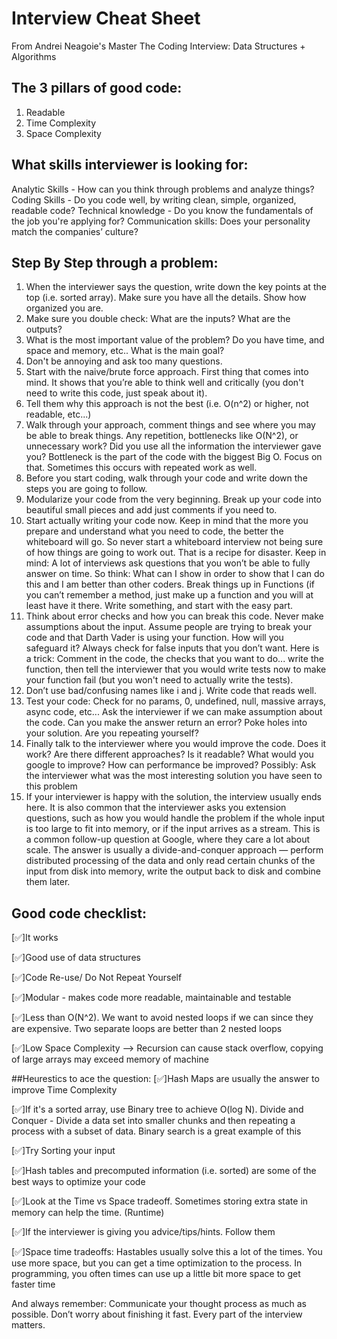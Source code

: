 # Interview Cheat Sheet 

From Andrei Neagoie's Master The Coding Interview: Data Structures + Algorithms 

## The 3 pillars of good code: 
1. Readable
2. Time Complexity
3. Space Complexity 

## What skills interviewer is looking for: 
Analytic Skills - How can you think through problems and analyze things?
Coding Skills - Do you code well, by writing clean, simple, organized, readable code?
Technical knowledge - Do you know the fundamentals of the job you're applying for?
Communication skills: Does your personality match the companies’ culture? 

## Step By Step through a problem: 
1.	When the interviewer says the question, write down the key points at the top (i.e. sorted array). Make sure you have all the details. Show how organized you are. 
2.	Make sure you double check: What are the inputs? What are the outputs? 
3.	What is the most important value of the problem? Do you have time, and space and memory, 
etc.. What is the main goal? 
4.	Don't be annoying and ask too many questions. 
5.	Start with the naive/brute force approach. First thing that comes into mind. It shows that you’re able to think well and critically (you don't need to write this code, just speak about it). 
6.	Tell them why this approach is not the best (i.e. O(n^2) or higher, not readable, etc...) 
7.	Walk through your approach, comment things and see where you may be able to break things. Any repetition, bottlenecks like O(N^2), or unnecessary work? Did you use all the information the interviewer gave you? Bottleneck is the part of the code with the biggest Big O. Focus on that. Sometimes this occurs with repeated work as well. 
8.	Before you start coding, walk through your code and write down the steps you are going to follow. 
9.	Modularize your code from the very beginning. Break up your code into beautiful small pieces and add just comments if you need to. 
10.	Start actually writing your code now. Keep in mind that the more you prepare and understand what you need to code, the better the whiteboard will go. So never start a whiteboard interview not being sure of how things are going to work out. That is a recipe for disaster. Keep in mind: A lot of interviews ask questions that you won’t be able to fully answer on time. So think: What can I show in order to show that I can do this and I am better than other coders. Break things up in Functions (if you can’t remember a method, just make up a function and you will at least have it there. Write something, and start with the easy part. 
11.	Think about error checks and how you can break this code. Never make assumptions about the input. Assume people are trying to break your code and that Darth Vader is using your function. How will you safeguard it? Always check for false inputs that you don’t want. Here is a trick: Comment in the code, the checks that you want to do... write the function, then tell the interviewer that you would write tests now to make your function fail (but you won't need to actually write the tests). 
12.	Don’t use bad/confusing names like i and j. Write code that reads well. 
13.	Test your code: Check for no params, 0, undefined, null, massive arrays, async code, etc... Ask the interviewer if we can make assumption about the code. Can you make the answer return an error? Poke holes into your solution. Are you repeating yourself? 
14.	Finally talk to the interviewer where you would improve the code. Does it work? Are there different approaches? Is it readable? What would you google to improve? How can performance be improved? Possibly: Ask the interviewer what was the most interesting solution you have seen to this problem 
15.	If your interviewer is happy with the solution, the interview usually ends here. It is also common that the interviewer asks you extension questions, such as how you would handle the problem if the whole input is too large to fit into memory, or if the input arrives as a stream. This is a common follow-up question at Google, where they care a lot about scale. The answer is usually a divide-and-conquer approach — perform distributed processing of the data and only read certain chunks of the input from disk into memory, write the output back to disk and combine them later. 
 
## Good code checklist: 
[✅]It works

[✅]Good use of data structures

[✅]Code Re-use/ Do Not Repeat Yourself

[✅]Modular - makes code more readable, maintainable and testable

[✅]Less than O(N^2). We want to avoid nested loops if we can since they are expensive. Two separate loops are better than 2 nested loops

[✅]Low Space Complexity --> Recursion can cause stack overflow, copying of large arrays may exceed memory of machine

##Heurestics to ace the question: 
[✅]Hash Maps are usually the answer to improve Time Complexity

[✅]If it's a sorted array, use Binary tree to achieve O(log N). Divide and Conquer - Divide a data set into smaller chunks and then repeating a process with a subset of data. Binary search is a great example of this

[✅]Try Sorting your input

[✅]Hash tables and precomputed information (i.e. sorted) are some of the best ways to optimize your code

[✅]Look at the Time vs Space tradeoff. Sometimes storing extra state in memory can help the time. (Runtime)

[✅]If the interviewer is giving you advice/tips/hints. Follow them

[✅]Space time tradeoffs: Hastables usually solve this a lot of the times. You use more space, but you can get a time optimization to the process. In programming, you often times can use up a little bit more space to get faster time 

And always remember: Communicate your thought process as much as possible. Don’t worry about finishing it fast. Every part of the interview matters. 
